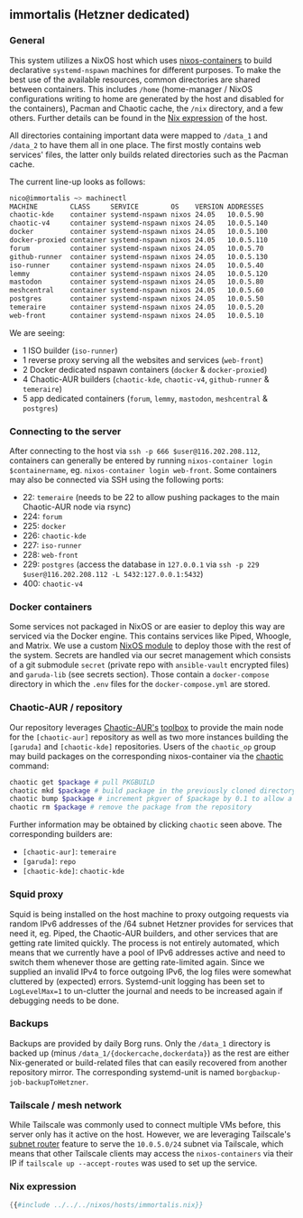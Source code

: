 ## immortalis (Hetzner dedicated)

### General

This system utilizes a NixOS host which uses [nixos-containers](https://nixos.wiki/wiki/NixOS_Containers) to build declarative `systemd-nspawn` machines for different purposes. To make the best use of the available resources, common directories are shared between containers. This includes `/home` (home-manager / NixOS configurations writing to home are generated by the host and disabled for the containers), Pacman and Chaotic cache, the `/nix` directory, and a few others. Further details can be found in the [Nix expression](hhttps://gitlab.com/garuda-linux/infra-nix/-/blob/main/nixos/hosts/immortalis/containers.nix) of the host.

All directories containing important data were mapped to `/data_1` and `/data_2` to have them all in one place. The first mostly contains web services' files, the latter only builds related directories such as the Pacman cache.

The current line-up looks as follows:

```sh
nico@immortalis ~> machinectl
MACHINE        CLASS     SERVICE        OS    VERSION ADDRESSES
chaotic-kde    container systemd-nspawn nixos 24.05   10.0.5.90
chaotic-v4     container systemd-nspawn nixos 24.05   10.0.5.140
docker         container systemd-nspawn nixos 24.05   10.0.5.100
docker-proxied container systemd-nspawn nixos 24.05   10.0.5.110
forum          container systemd-nspawn nixos 24.05   10.0.5.70
github-runner  container systemd-nspawn nixos 24.05   10.0.5.130
iso-runner     container systemd-nspawn nixos 24.05   10.0.5.40
lemmy          container systemd-nspawn nixos 24.05   10.0.5.120
mastodon       container systemd-nspawn nixos 24.05   10.0.5.80
meshcentral    container systemd-nspawn nixos 24.05   10.0.5.60
postgres       container systemd-nspawn nixos 24.05   10.0.5.50
temeraire      container systemd-nspawn nixos 24.05   10.0.5.20
web-front      container systemd-nspawn nixos 24.05   10.0.5.10
```

We are seeing:

- 1 ISO builder (`iso-runner`)
- 1 reverse proxy serving all the websites and services (`web-front`)
- 2 Docker dedicated nspawn containers (`docker` & `docker-proxied`)
- 4 Chaotic-AUR builders (`chaotic-kde`, `chaotic-v4`, `github-runner` & `temeraire`)
- 5 app dedicated containers (`forum`, `lemmy`, `mastodon`, `meshcentral` & `postgres`)

### Connecting to the server

After connecting to the host via `ssh -p 666 $user@116.202.208.112`, containers can generally be entered by running `nixos-container login $containername`, eg. `nixos-container login web-front`. Some containers may also be connected via SSH using the following ports:

- 22: `temeraire` (needs to be 22 to allow pushing packages to the main Chaotic-AUR node via rsync)
- 224: `forum`
- 225: `docker`
- 226: `chaotic-kde`
- 227: `iso-runner`
- 228: `web-front`
- 229: `postgres` (access the database in `127.0.0.1` via `ssh -p 229 $user@116.202.208.112 -L 5432:127.0.0.1:5432`)
- 400: `chaotic-v4`

### Docker containers

Some services not packaged in NixOS or are easier to deploy this way are serviced via the Docker engine. This contains services like Piped, Whoogle, and Matrix. We use a custom [NixOS module](https://gitlab.com/garuda-linux/infra-nix/-/blob/main/nix/garuda/services/docker-compose-runner/docker-compose-runner.nix?ref_type=heads) to deploy those with the rest of the system. Secrets are handled via our secret management which consists of a git submodule `secret` (private repo with `ansible-vault` encrypted files) and `garuda-lib` (see secrets section). Those contain a `docker-compose` directory in which the `.env` files for the `docker-compose.yml` are stored.

### Chaotic-AUR / repository

Our repository leverages [Chaotic-AUR's](https://aur.chaotic.cx) [toolbox](https://github.com/chaotic-aur/toolbox) to provide the main node for the `[chaotic-aur]` repository as well as two more instances building the `[garuda]` and `[chaotic-kde]` repositories. Users of the `chaotic_op` group may build packages on the corresponding nixos-container via the [chaotic](https://github.com/chaotic-aur/toolbox/blob/main/README.md) command:

```sh
chaotic get $package # pull PKGBUILD
chaotic mkd $package # build package in the previously cloned directory
chaotic bump $package # increment pkgver of $package by 0.1 to allow a rebuild
chaotic rm $package # remove the package from the repository
```

Further information may be obtained by clicking `chaotic` seen above. The corresponding builders are:

- `[chaotic-aur]`: `temeraire`
- `[garuda]`: `repo`
- `[chaotic-kde]`: `chaotic-kde`

### Squid proxy

Squid is being installed on the host machine to proxy outgoing requests via random IPv6 addresses of the /64 subnet Hetzner provides for services that need it, eg. Piped, the Chaotic-AUR builders, and other services that are getting rate limited quickly. The process is not entirely automated, which means that we currently have a pool of IPv6 addresses active and need to switch them whenever those are getting rate-limited again.
Since we supplied an invalid IPv4 to force outgoing IPv6, the log files were somewhat cluttered by (expected) errors. Systemd-unit logging has been set to `LogLevelMax=1` to un-clutter the journal and needs to be increased again if debugging needs to be done.

### Backups

Backups are provided by daily Borg runs. Only the `/data_1` directory is backed up (minus `/data_1/{dockercache,dockerdata}`) as the rest are either Nix-generated or build-related files that can easily recovered from another repository mirror. The corresponding systemd-unit is named `borgbackup-job-backupToHetzner`.

### Tailscale / mesh network

While Tailscale was commonly used to connect multiple VMs before, this server only has it active on the host. However, we are leveraging Tailscale's [subnet router](https://tailscale.com/kb/1019/subnets/) feature to serve the `10.0.5.0/24` subnet via Tailscale, which means that other Tailscale clients may access the `nixos-containers` via their IP if `tailscale up --accept-routes` was used to set up the service.

### Nix expression

```nix
{{#include ../../../nixos/hosts/immortalis.nix}}
```
